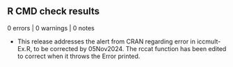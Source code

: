 ## R CMD check results

0 errors | 0 warnings | 0 notes

* This release addresses the alert from CRAN regarding error in 
  iccmult-Ex.R,  to be corrected by 05Nov2024. The rccat function has been
  edited to correct when it throws the Error printed.

